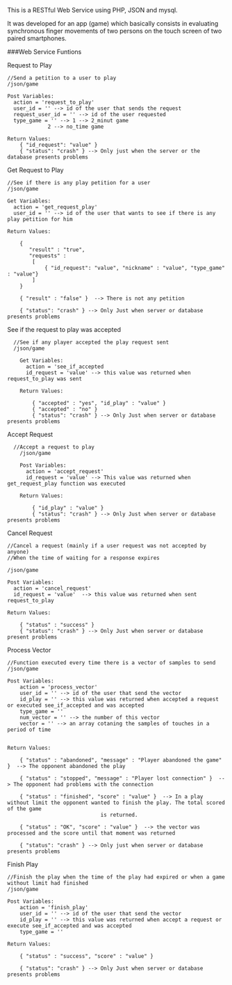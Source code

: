 This is a RESTful Web Service using PHP, JSON and mysql. 

It was developed for an app (game) which basically consists in evaluating synchronous finger movements of two persons on the touch screen of two paired smartphones.

###Web Service Funtions

Request to Play

	//Send a petition to a user to play
	/json/game

	Post Variables:
	  action = 'request_to_play'
	  user_id = '' --> id of the user that sends the request
	  request_user_id = '' --> id of the user requested
	  type_game = '' --> 1 --> 2_minut game
			     2 --> no_time game

	Return Values:
		{ "id_request": "value" }
		{ "status": "crash" } --> Only just when the server or the database presents problems	


Get Request to Play 

	//See if there is any play petition for a user
	/json/game

	Get Variables:
	  action = 'get_request_play'
	  user_id = '' --> id of the user that wants to see if there is any play petition for him

	Return Values:
		
		{
		   "result" : "true",
		   "requests" :
			[
				{ "id_request": "value", "nickname" : "value", "type_game" : "value"}
			]	
		}

		{ "result" : "false" }	--> There is not any petition	

		{ "status": "crash" } --> Only Just when server or database presents problems


See if the request to play was accepted
```
  //See if any player accepted the play request sent
  /json/game

	Get Variables:
	  action = 'see_if_accepted
	  id_request = 'value' --> this value was returned when request_to_play was sent

	Return Values:
	
		{ "accepted" : "yes", "id_play" : "value" }
		{ "accepted" : "no" }	
		{ "status": "crash" } --> Only Just when server or database presents problems
```

Accept Request
```
  //Accept a request to play
	/json/game

	Post Variables:
	  action = 'accept_request'
	  id_request = 'value' --> This value was returned when get_request_play function was executed

	Return Values:
		
		{ "id_play" : "value" }		
		{ "status": "crash" } --> Only Just when server or database presents problems
```
Cancel Request

	//Cancel a request (mainly if a user request was not accepted by anyone)
	//When the time of waiting for a response expires

	/json/game

	Post Variables:
	  action = 'cancel_request'
	  id_request = 'value'  --> this value was returned when sent request_to_play

	Return Values:
		
		{ "status" : "success" }		
		{ "status": "crash" } --> Only Just when server or database present problems



Process Vector

	//Function executed every time there is a vector of samples to send
	/json/game	

	Post Variables:
		action = 'process_vector'
		user_id = '' --> id of the user that send the vector
		id_play = '' --> this value was returned when accepted a request or executed see_if_accepted and was accepted
		type_game = ''
		num_vector = '' --> the number of this vector
		vector = '' --> an array cotaning the samples of touches in a period of time


	Return Values:

		{ "status" : "abandoned", "message" : "Player abandoned the game" }  --> The opponent abandoned the play	
		
		{ "status" : "stopped", "message" : "Player lost connection" }  --> The opponent had problems with the connection
		
		{ "status" : "finished", "score" : "value" }  --> In a play without limit the opponent wanted to finish the play. The total scored of the game
								  is returned.

		{ "status" : "OK", "score" : "value" }	--> the vector was processed and the score until that moment was returned

		{ "status": "crash" } --> Only just when server or database presents problems


Finish Play

	//Finish the play when the time of the play had expired or when a game without limit had finished
	/json/game
		
	Post Variables:
		action = 'finish_play'
		user_id = '' --> id of the user that send the vector
		id_play = '' --> this value was returned when accept a request or execute see_if_accepted and was accepted
		type_game = ''

	Return Values:
		
		{ "status" : "success", "score" : "value" }

		{ "status": "crash" } --> Only Just when server or database presents problems


